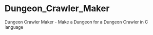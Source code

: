 # Dungeon_Crawler_Maker
Dungeon Crawler Maker - Make a Dungeon for a Dungeon Crawler in C language 
